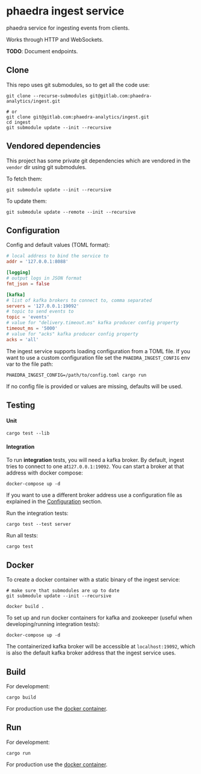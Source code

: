 # phaedra ingest service
phaedra service for ingesting events from clients.

Works through HTTP and WebSockets.

**TODO**: Document endpoints.

## Clone
This repo uses git submodules, so to get all the code use:
```
git clone --recurse-submodules git@gitlab.com:phaedra-analytics/ingest.git

# or
git clone git@gitlab.com:phaedra-analytics/ingest.git
cd ingest
git submodule update --init --recursive
```

## Vendored dependencies
This project has some private git dependencies which are vendored
in the `vendor` dir using git submodules.

To fetch them:
```
git submodule update --init --recursive
```

To update them:
```
git submodule update --remote --init --recursive
```

## Configuration
Config and default values (TOML format):
```toml
# local address to bind the service to
addr = '127.0.0.1:8088'

[logging]
# output logs in JSON format
fmt_json = false

[kafka]
# list of kafka brokers to connect to, comma separated
servers = '127.0.0.1:19092'
# topic to send events to
topic = 'events'
# value for "delivery.timeout.ms" kafka producer config property
timeout_ms = '5000'
# value for "acks" kafka producer config property
acks = 'all'
```

The ingest service supports loading configuration from a TOML file.
If you want to use a custom configuration file set the `PHAEDRA_INGEST_CONFIG`
env var to the file path:
```
PHAEDRA_INGEST_CONFIG=/path/to/config.toml cargo run
```

If no config file is provided or values are missing, defaults will be used.

## Testing
#### Unit
```
cargo test --lib
```

#### Integration
To run **integration** tests, you will need a kafka broker.
By default, ingest tries to connect to one at`127.0.0.1:19092`.
You can start a broker at that address with docker compose:
```
docker-compose up -d
```

If you want to use a different broker address use a configuration file as
explained in the [Configuration](#configuration) section.

Run the integration tests:
```
cargo test --test server
```

Run all tests:
```
cargo test
```

## Docker
To create a docker container with a static binary of the ingest service:
```
# make sure that submodules are up to date
git submodule update --init --recursive

docker build .
```

To set up and run docker containers for kafka and zookeeper (useful when
developing/running integration tests):
```
docker-compose up -d
```

The containerized kafka broker will be accessible at `localhost:19092`, which
is also the default kafka broker address that the ingest service uses.

## Build
For development:
```
cargo build
```
For production use the [docker container](#docker).

## Run
For development:
```
cargo run
```

For production use the [docker container](#docker).
